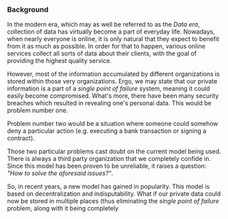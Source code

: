 ### Background

In the modern era, which may as well be referred to as the *Data era*, collection of data has virtually become a part of everyday life. Nowadays, when nearly everyone is online, it is only natural that they expect to benefit from it as much as possible. In order for that to happen, various online services collect all sorts of data about their clients, with the goal of providing the highest quality service.

However, most of the information accumulated by different organizations is stored within those very organizations. Ergo, we may state that our private information is a part of a *single point of failure* system, meaning it could easily become compromised. What's more, there have been many security breaches which resulted in revealing one's personal data. This would be problem number one.

Problem number two would be a situation where someone could somehow deny a particular action (e.g. executing a bank transaction or signing a contract).

Those two particular problems cast doubt on the current model being used. There is always a third party organization that we completely confide in. Since this model has been proven to be unreliable, it raises a question: *"How to solve the aforesaid issues?"*.

So, in recent years, a new model has gained in popularity. This model is based on decentralization and indisputability. What if our private data could now be stored in multiple places (thus eliminating the *single point of failure* problem, along with it being completely 
<!--stackedit_data:
eyJoaXN0b3J5IjpbLTg0NTc0OTMwMywyMTMxOTQ0Mjg1LC0xOD
kxMTQwNzg3LC03NjU4MjcyOTIsLTg2OTE1NjY2MSwtMTMxOTQz
NDExOSwtMjExMTU1NDI1MiwtMTQ4NjkwOTE3NywtMTk4MjIyNz
kxNSwtMzU4OTI5Mzc5LDEwMTg1NzQ0MjcsLTQ0ODQ4ODQyMF19

-->